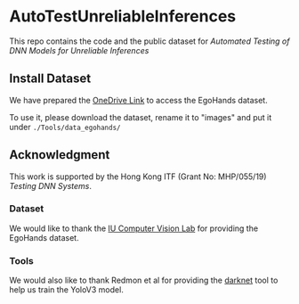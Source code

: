 # AutoTestUnreliableInferences

This repo contains the code and the public dataset for *Automated Testing of DNN Models for Unreliable Inferences*

## Install Dataset
We have prepared the [OneDrive Link](https://hkustconnect-my.sharepoint.com/:u:/g/personal/mlick_connect_ust_hk/EWawiF0sbNRIgjhJYX5ep0kB11moVRkZwN3HjGW60ijeOg?e=Qrtsco) to access the EgoHands dataset.

To use it, please download the dataset, rename it to "images" and put it under `./Tools/data_egohands/`

## Acknowledgment
This work is supported by the Hong Kong ITF (Grant No: MHP/055/19) *Testing DNN Systems*.

### Dataset
We would like to thank the [IU Computer Vision Lab](http://vision.soic.indiana.edu/projects/egohands/) for providing the EgoHands dataset.

### Tools
We would also like to thank Redmon et al for providing the [darknet](https://pjreddie.com/darknet/) tool to help us train the YoloV3 model.

